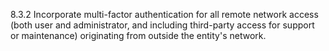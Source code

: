 8.3.2 Incorporate multi-factor authentication for all remote network access (both user and administrator, and including third-party access for support or maintenance) originating from outside the entity's network. 